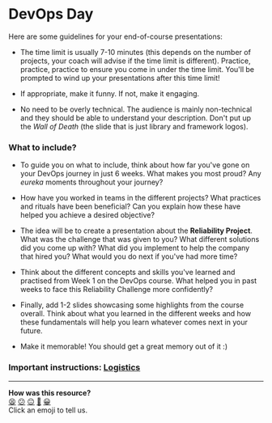 # DevOps Day

Here are some guidelines for your end-of-course presentations:

* The time limit is usually 7-10 minutes (this depends on the number of projects, your coach will advise if the time limit is different). Practice, practice, practice to ensure you come in under the time limit. You'll be prompted to wind up your presentations after this time limit!

* If appropriate, make it funny. If not, make it engaging.

* No need to be overly technical. The audience is mainly non-technical and they should be able to understand your description. Don't put up the _Wall of Death_ (the slide that is just library and framework logos).

### What to include?

* To guide you on what to include, think about how far you've gone on your DevOps journey in just 6 weeks. What makes you most proud? Any *eureka* moments throughout your journey?

* How have you worked in teams in the different projects? What practices and rituals have been beneficial? Can you explain how these have helped you achieve a desired objective?

* The idea will be to create a presentation about the **Reliability Project**. What was the challenge that was given to you? What different solutions did you come up with? What did you implement to help the company that hired you? What would you do next if you've had more time?

* Think about the different concepts and skills you've learned and practised from Week 1 on the DevOps course. What helped you in past weeks to face this Reliability Challenge more confidently?

* Finally, add 1-2 slides showcasing some highlights from the course overall. Think about what you learned in the different weeks and how these fundamentals will help you learn whatever comes next in your future.

* Make it memorable! You should get a great memory out of it :)

### Important instructions: [Logistics](https://docs.google.com/document/d/1Qw7jnKOXPQ0HnFPGCWpCJGy7JXwKLSfqhHQYVYgy24o/edit)

<!-- BEGIN GENERATED SECTION DO NOT EDIT -->

---

**How was this resource?**  
[😫](https://airtable.com/shrUJ3t7KLMqVRFKR?prefill_Repository=devops-course&prefill_File=pills/devops_day.md&prefill_Sentiment=😫) [😕](https://airtable.com/shrUJ3t7KLMqVRFKR?prefill_Repository=devops-course&prefill_File=pills/devops_day.md&prefill_Sentiment=😕) [😐](https://airtable.com/shrUJ3t7KLMqVRFKR?prefill_Repository=devops-course&prefill_File=pills/devops_day.md&prefill_Sentiment=😐) [🙂](https://airtable.com/shrUJ3t7KLMqVRFKR?prefill_Repository=devops-course&prefill_File=pills/devops_day.md&prefill_Sentiment=🙂) [😀](https://airtable.com/shrUJ3t7KLMqVRFKR?prefill_Repository=devops-course&prefill_File=pills/devops_day.md&prefill_Sentiment=😀)  
Click an emoji to tell us.

<!-- END GENERATED SECTION DO NOT EDIT -->
